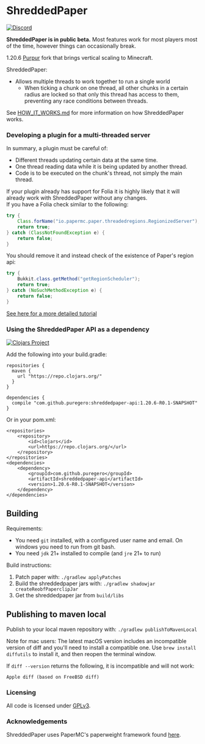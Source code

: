 # ShreddedPaper

[![Discord](https://img.shields.io/discord/937309618743427113.svg?color=738ad6&label=Join%20the%20Discord%20server&logo=discord&logoColor=ffffff)](https://discord.gg/dN3WCZkSRV)

**ShreddedPaper is in public beta.** Most features work for most players most of
the time, however things can occasionally break.

1.20.6 [Purpur](https://github.com/PurpurMC/Purpur) fork that brings vertical scaling to Minecraft.

ShreddedPaper:

- Allows multiple threads to work together to run a single world
  - When ticking a chunk on one thread, all other chunks in a certain radius
    are locked so that only this thread has access to them, preventing any
    race conditions between threads.

See [HOW_IT_WORKS.md](HOW_IT_WORKS.md) for more information on how ShreddedPaper
works.

### Developing a plugin for a multi-threaded server

In summary, a plugin must be careful of:

- Different threads updating certain data at the same time.
- One thread reading data while it is being updated by another thread.
- Code is to be executed on the chunk's thread, not simply the main thread.

If your plugin already has support for Folia it is highly likely that it will already work with ShreddedPaper without any changes.  
If you have a Folia check similar to the following:  
```java
try {
    Class.forName("io.papermc.paper.threadedregions.RegionizedServer");
    return true;
} catch (ClassNotFoundException e) {
    return false;
}
```
You should remove it and instead check of the existence of Paper's region api:  
```java
try {
    Bukkit.class.getMethod("getRegionScheduler");
    return true;
} catch (NoSuchMethodException e) {
    return false;
}
```

[See here for a more detailed tutorial](DEVELOPING_A_MULTITHREAD_PLUGIN.md)

### Using the ShreddedPaper API as a dependency

[![Clojars Project](https://img.shields.io/clojars/v/com.github.puregero/shreddedpaper-api.svg)](https://clojars.org/com.github.puregero/shreddedpaper-api)

Add the following into your build.gradle:

```
repositories {
  maven {
    url "https://repo.clojars.org/"
  }
}

dependencies {
  compile "com.github.puregero:shreddedpaper-api:1.20.6-R0.1-SNAPSHOT"
}
```

Or in your pom.xml:

```
<repositories>
    <repository>
        <id>clojars</id>
        <url>https://repo.clojars.org/</url>
    </repository>
</repositories>
<dependencies>
    <dependency>
        <groupId>com.github.puregero</groupId>
        <artifactId>shreddedpaper-api</artifactId>
        <version>1.20.6-R0.1-SNAPSHOT</version>
    </dependency>
</dependencies>
```

## Building
Requirements:
- You need `git` installed, with a configured user name and email. 
   On windows you need to run from git bash.
- You need `jdk` 21+ installed to compile (and `jre` 21+ to run)

Build instructions:
1. Patch paper with: `./gradlew applyPatches`
2. Build the shreddedpaper jars with: `./gradlew shadowjar createReobfPaperclipJar`
3. Get the shreddedpaper jar from `build/libs`

## Publishing to maven local
Publish to your local maven repository with: `./gradlew publishToMavenLocal`

Note for mac users: The latest macOS version includes an incompatible version of
diff and you'll need to install a compatible one. Use `brew install diffutils`
to install it, and then reopen the terminal window.

If `diff --version` returns the following, it is incompatible and will not work:
```
Apple diff (based on FreeBSD diff)
```

### Licensing

All code is licensed under [GPLv3](LICENSE.txt).

### Acknowledgements

ShreddedPaper uses PaperMC's paperweight framework found
[here](https://github.com/PaperMC/paperweight).